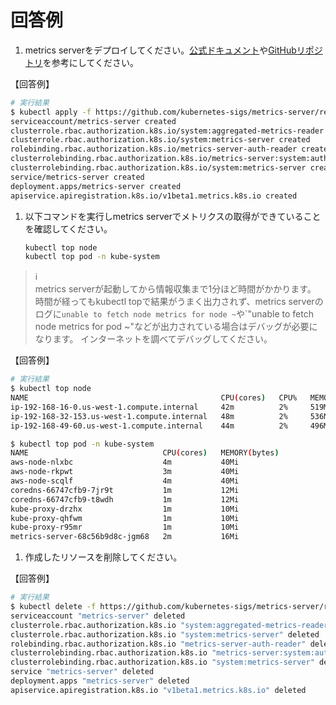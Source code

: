 # 回答例

1. metrics serverをデプロイしてください。[公式ドキュメント][1]や[GitHubリポジトリ][2]を参考にしてください。

【回答例】

   ```bash
   # 実行結果
   $ kubectl apply -f https://github.com/kubernetes-sigs/metrics-server/releases/latest/download/components.yaml
   serviceaccount/metrics-server created
   clusterrole.rbac.authorization.k8s.io/system:aggregated-metrics-reader created
   clusterrole.rbac.authorization.k8s.io/system:metrics-server created
   rolebinding.rbac.authorization.k8s.io/metrics-server-auth-reader created
   clusterrolebinding.rbac.authorization.k8s.io/metrics-server:system:auth-delegator created
   clusterrolebinding.rbac.authorization.k8s.io/system:metrics-server created
   service/metrics-server created
   deployment.apps/metrics-server created
   apiservice.apiregistration.k8s.io/v1beta1.metrics.k8s.io created
   ```

1. 以下コマンドを実行しmetrics serverでメトリクスの取得ができていることを確認してください。

   ```bash
   kubectl top node
   kubectl top pod -n kube-system
   ```

> :information_source:  
> metrics serverが起動してから情報収集まで1分ほど時間がかかります。  
> 時間が経ってもkubectl topで結果がうまく出力されず、metrics serverのログに`unable to fetch node metrics for node ~`や`"unable to fetch node metrics for pod ~"などが出力されている場合はデバッグが必要になります。
> インターネットを調べてデバッグしてください。

【回答例】

   ```bash
   # 実行結果
   $ kubectl top node
   NAME                                           CPU(cores)   CPU%   MEMORY(bytes)   MEMORY%
   ip-192-168-16-0.us-west-1.compute.internal     42m          2%     519Mi           15%
   ip-192-168-32-153.us-west-1.compute.internal   48m          2%     536Mi           16%
   ip-192-168-49-60.us-west-1.compute.internal    44m          2%     496Mi           14%

   $ kubectl top pod -n kube-system
   NAME                              CPU(cores)   MEMORY(bytes)
   aws-node-nlxbc                    4m           40Mi
   aws-node-rkpwt                    3m           40Mi
   aws-node-scqlf                    4m           40Mi
   coredns-66747cfb9-7jr9t           1m           12Mi
   coredns-66747cfb9-t8wdh           1m           12Mi
   kube-proxy-drzhx                  1m           10Mi
   kube-proxy-qhfwm                  1m           10Mi
   kube-proxy-r95mr                  1m           10Mi
   metrics-server-68c56b9d8c-jgm68   2m           16Mi
   ```

1. 作成したリソースを削除してください。

【回答例】

   ```bash
   # 実行結果
   $ kubectl delete -f https://github.com/kubernetes-sigs/metrics-server/releases/latest/download/components.yaml
   serviceaccount "metrics-server" deleted
   clusterrole.rbac.authorization.k8s.io "system:aggregated-metrics-reader" deleted
   clusterrole.rbac.authorization.k8s.io "system:metrics-server" deleted
   rolebinding.rbac.authorization.k8s.io "metrics-server-auth-reader" deleted
   clusterrolebinding.rbac.authorization.k8s.io "metrics-server:system:auth-delegator" deleted
   clusterrolebinding.rbac.authorization.k8s.io "system:metrics-server" deleted
   service "metrics-server" deleted
   deployment.apps "metrics-server" deleted
   apiservice.apiregistration.k8s.io "v1beta1.metrics.k8s.io" deleted
   ```

[1]:https://kubernetes.io/docs/tasks/debug-application-cluster/resource-metrics-pipeline/#metrics-server
[2]:https://github.com/kubernetes-sigs/metrics-server
